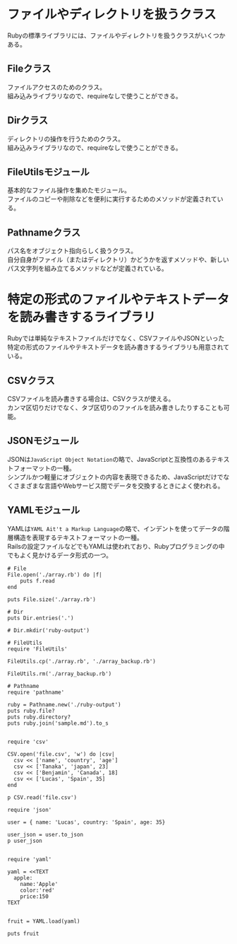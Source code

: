 # ファイルやディレクトリを扱うクラス
Rubyの標準ライブラリには、ファイルやディレクトリを扱うクラスがいくつかある。

## Fileクラス
ファイルアクセスのためのクラス。<br>
組み込みライブラリなので、requireなしで使うことができる。

## Dirクラス
ディレクトリの操作を行うためのクラス。<br>
組み込みライブラリなので、requireなしで使うことができる。

## FileUtilsモジュール
基本的なファイル操作を集めたモジュール。<br>
ファイルのコピーや削除などを便利に実行するためのメソッドが定義されている。

## Pathnameクラス
パス名をオブジェクト指向らしく扱うクラス。<br>
自分自身がファイル（またはディレクトリ）かどうかを返すメソッドや、新しいパス文字列を組み立てるメソッドなどが定義されている。

# 特定の形式のファイルやテキストデータを読み書きするライブラリ
Rubyでは単純なテキストファイルだけでなく、CSVファイルやJSONといった特定の形式のファイルやテキストデータを読み書きするライブラリも用意されている。

## CSVクラス
CSVファイルを読み書きする場合は、CSVクラスが使える。<br>
カンマ区切りだけでなく、タブ区切りのファイルを読み書きしたりすることも可能。

## JSONモジュール
JSONは`JavaScript Object Notation`の略で、JavaScriptと互換性のあるテキストフォーマットの一種。<br>
シンプルかつ軽量にオブジェクトの内容を表現できるため、JavaScriptだけでなくさまざまな言語やWebサービス間でデータを交換するときによく使われる。

## YAMLモジュール
YAMLは`YAML Ait't a Markup Language`の略で、インデントを使ってデータの階層構造を表現するテキストフォーマットの一種。<br>
Railsの設定ファイルなどでもYAMLは使われており、Rubyプログラミングの中でもよく見かけるデータ形式の一つ。

```
# File
File.open('./array.rb') do |f|
	puts f.read
end

puts File.size('./array.rb')

# Dir
puts Dir.entries('.')

# Dir.mkdir('ruby-output')

# FileUtils
require 'FileUtils'

FileUtils.cp('./array.rb', './array_backup.rb')

FileUtils.rm('./array_backup.rb')

# Pathname
require 'pathname'

ruby = Pathname.new('./ruby-output')
puts ruby.file?
puts ruby.directory?
puts ruby.join('sample.md').to_s


require 'csv'

CSV.open('file.csv', 'w') do |csv|
  csv << ['name', 'country', 'age']
  csv << ['Tanaka', 'japan', 23]
  csv << ['Benjamin', 'Canada', 18]
  csv << ['Lucas', 'Spain', 35]
end

p CSV.read('file.csv')

require 'json'

user = { name: 'Lucas', country: 'Spain', age: 35}

user_json = user.to_json
p user_json


require 'yaml'

yaml = <<TEXT
  apple:
    name:'Apple'
    color:'red'
    price:150
TEXT


fruit = YAML.load(yaml)

puts fruit
```
